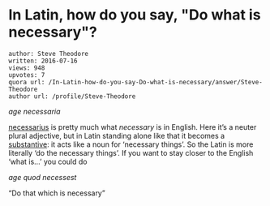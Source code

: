 # In Latin, how do you say, "Do what is necessary"?

	author: Steve Theodore
	written: 2016-07-16
	views: 948
	upvotes: 7
	quora url: /In-Latin-how-do-you-say-Do-what-is-necessary/answer/Steve-Theodore
	author url: /profile/Steve-Theodore


_age necessaria_ 

[necessarius](http://www.perseus.tufts.edu/hopper/text?doc=necessarius&fromdoc=Perseus%3Atext%3A1999.04.0060) is pretty much what _necessary_  is in English. Here it’s a neuter plural adjective, but in Latin standing alone like that it becomes a [substantive](http://people.hsc.edu/drjclassics/Latin/general_info_about_grammar/substantive.shtm): it acts like a noun for ‘necessary things’. So the Latin is more literally ‘do the necessary things’. If you want to stay closer to the English ‘what is…’ you could do

_age quod necessest_ 

“Do that which is necessary”

